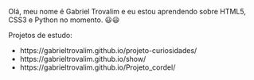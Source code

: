 Olá, meu nome é Gabriel Trovalim e eu estou aprendendo sobre HTML5, CSS3 e Python no momento. 😃😃

Projetos de estudo: <br>
<ul>
  <li>https://gabrieltrovalim.github.io/projeto-curiosidades/</li> 
  <li>https://gabrieltrovalim.github.io/show/</li>
  <li>https://gabrieltrovalim.github.io/Projeto_cordel/</li>
</ul>
<!---
GabrielTrovalim/GabrielTrovalim is a ✨ special ✨ repository because its `README.md` (this file) appears on your GitHub profile.
You can click the Preview link to take a look at your changes.
--->
